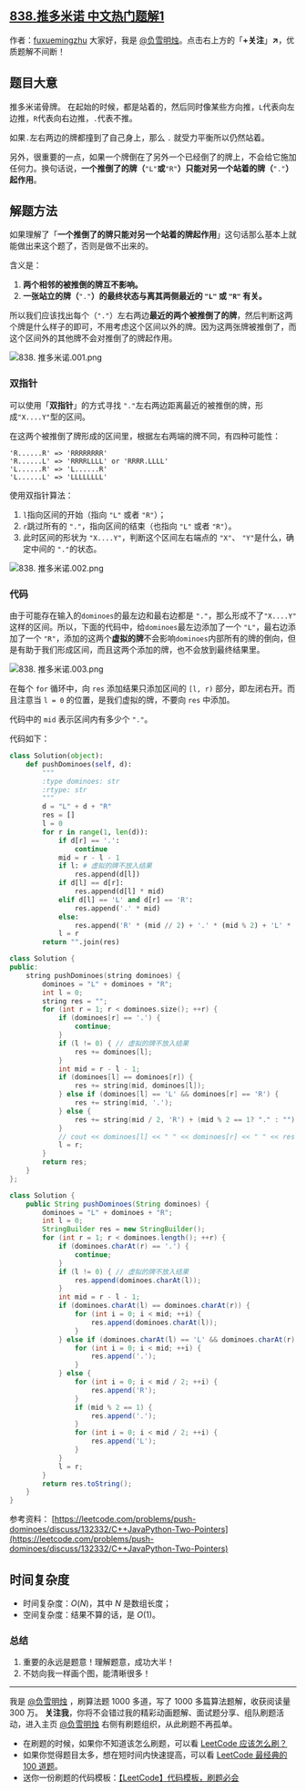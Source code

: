 ## [838.推多米诺 中文热门题解1](https://leetcode.cn/problems/push-dominoes/solutions/100000/fu-xue-ming-zhu-miao-dong-xi-lie-xiang-x-xkts)

作者：[fuxuemingzhu](https://leetcode.cn/u/fuxuemingzhu)
大家好，我是 [@负雪明烛](https://leetcode-cn.com/u/fuxuemingzhu/)。点击右上方的「**+关注**」**↗**，优质题解不间断！

## 题目大意

推多米诺骨牌。
​
在起始的时候，都是站着的，然后同时像某些方向推，`L`代表向左边推，`R`代表向右边推，`.`代表不推。
​

如果`.`左右两边的牌都撞到了自己身上，那么 `.` 就受力平衡所以仍然站着。
​

另外，很重要的一点，如果一个牌倒在了另外一个已经倒了的牌上，不会给它施加任何力。换句话说，**一个推倒了的牌（**`"L"`**或**`"R"`**）只能对另一个站着的牌（**`"."`**）起作用**。

## 解题方法


如果理解了「**一个推倒了的牌只能对另一个站着的牌起作用**」这句话那么基本上就能做出来这个题了，否则是做不出来的。
​

含义是：

1. **两个相邻的被推倒的牌互不影响。**
1. **一张站立的牌（**`"."`**）的最终状态与离其两侧最近的 **`"L"`** 或 **`"R"`** 有关。**



所以我们应该找出每个（`"."`）左右两边**最近的两个被推倒了的牌**，然后判断这两个牌是什么样子的即可，不用考虑这个区间以外的牌。因为这两张牌被推倒了，而这个区间外的其他牌不会对推倒了的牌起作用。

![838. 推多米诺.001.png](https://pic.leetcode-cn.com/1645407132-uQNwgQ-838.%20%E6%8E%A8%E5%A4%9A%E7%B1%B3%E8%AF%BA.001.png)

### 双指针

可以使用「**双指针**」的方式寻找 `"."`左右两边距离最近的被推倒的牌，形成`"X....Y"`型的区间。


在这两个被推倒了牌形成的区间里，根据左右两端的牌不同，有四种可能性：


```
'R......R' => 'RRRRRRRR'
'R......L' => 'RRRRLLLL' or 'RRRR.LLLL'
'L......R' => 'L......R'
'L......L' => 'LLLLLLLL'
```


使用双指针算法：

1. `l`指向区间的开始（指向 `"L"` 或者 `"R"`）；
1. `r`跳过所有的 `"."`，指向区间的结束（也指向 `"L"` 或者 `"R"`）。
1. 此时区间的形状为 `"X....Y"`，判断这个区间左右端点的 `"X"`、 `"Y"`是什么，确定中间的 `"."`的状态。


![838. 推多米诺.002.png](https://pic.leetcode-cn.com/1645407162-iCWgoh-838.%20%E6%8E%A8%E5%A4%9A%E7%B1%B3%E8%AF%BA.002.png)

### 代码


由于可能存在输入的`dominoes`的最左边和最右边都是 `"."`，那么形成不了`"X....Y"` 这样的区间。所以，下面的代码中，给`dominoes`最左边添加了一个 `"L"`，最右边添加了一个 `"R"`，添加的这两个**虚拟的牌**不会影响`dominoes`内部所有的牌的倒向，但是有助于我们形成区间，而且这两个添加的牌，也不会放到最终结果里。

![838. 推多米诺.003.png](https://pic.leetcode-cn.com/1645407172-VWzlZL-838.%20%E6%8E%A8%E5%A4%9A%E7%B1%B3%E8%AF%BA.003.png)


在每个 `for` 循环中，向 `res` 添加结果只添加区间的 `[l, r)` 部分，即左闭右开。而且注意当 `l = 0` 的位置，是我们虚拟的牌，不要向 `res` 中添加。

代码中的 `mid` 表示区间内有多少个 `"."`。

代码如下：

```Python []
class Solution(object):
    def pushDominoes(self, d):
        """
        :type dominoes: str
        :rtype: str
        """
        d = "L" + d + "R"
        res = []
        l = 0
        for r in range(1, len(d)):
            if d[r] == '.':
                continue
            mid = r - l - 1
            if l: # 虚拟的牌不放入结果
                res.append(d[l])
            if d[l] == d[r]:
                res.append(d[l] * mid)
            elif d[l] == 'L' and d[r] == 'R':
                res.append('.' * mid)
            else:
                res.append('R' * (mid // 2) + '.' * (mid % 2) + 'L' * (mid // 2))
            l = r
        return "".join(res)
```
```C++ []
class Solution {
public:
    string pushDominoes(string dominoes) {
        dominoes = "L" + dominoes + "R";
        int l = 0;
        string res = "";
        for (int r = 1; r < dominoes.size(); ++r) {
            if (dominoes[r] == '.') {
                continue;
            }
            if (l != 0) { // 虚拟的牌不放入结果
                res += dominoes[l];
            }
            int mid = r - l - 1;
            if (dominoes[l] == dominoes[r]) {
                res += string(mid, dominoes[l]);
            } else if (dominoes[l] == 'L' && dominoes[r] == 'R') {
                res += string(mid, '.');
            } else {
                res += string(mid / 2, 'R') + (mid % 2 == 1? "." : "") + string(mid / 2, 'L');
            }
            // cout << dominoes[l] << " " << dominoes[r] << " " << res << endl;
            l = r;
        }
        return res;
    }
};
```

```Java []
class Solution {
    public String pushDominoes(String dominoes) {
        dominoes = "L" + dominoes + "R";
        int l = 0;
        StringBuilder res = new StringBuilder();
        for (int r = 1; r < dominoes.length(); ++r) {
            if (dominoes.charAt(r) == '.') {
                continue;
            }
            if (l != 0) { // 虚拟的牌不放入结果
                res.append(dominoes.charAt(l));
            }
            int mid = r - l - 1;
            if (dominoes.charAt(l) == dominoes.charAt(r)) {
                for (int i = 0; i < mid; ++i) {
                    res.append(dominoes.charAt(l));
                }
            } else if (dominoes.charAt(l) == 'L' && dominoes.charAt(r) == 'R') {
                for (int i = 0; i < mid; ++i) {
                    res.append('.');
                }
            } else {
                for (int i = 0; i < mid / 2; ++i) {
                    res.append('R');
                }
                if (mid % 2 == 1) {
                    res.append('.');
                }
                for (int i = 0; i < mid / 2; ++i) {
                    res.append('L');
                }
            }
            l = r;
        }
        return res.toString();
    }
}
```




参考资料：
[https://leetcode.com/problems/push-dominoes/discuss/132332/C++JavaPython-Two-Pointers](https://leetcode.com/problems/push-dominoes/discuss/132332/C++JavaPython-Two-Pointers)

## 时间复杂度




- 时间复杂度：$O(N)$，其中 $N$ 是数组长度；
- 空间复杂度：结果不算的话，是 $O(1)$。



### 总结

1. 重要的永远是题意！理解题意，成功大半！
1. 不妨向我一样画个图，能清晰很多！




---

我是 [@负雪明烛](https://leetcode-cn.com/u/fuxuemingzhu/) ，刷算法题 1000 多道，写了 1000 多篇算法题解，收获阅读量 300 万。
**关注我**，你将不会错过我的精彩动画题解、面试题分享、组队刷题活动，进入主页 [@负雪明烛](https://leetcode-cn.com/u/fuxuemingzhu/) 右侧有刷题组织，从此刷题不再孤单。

- 在刷题的时候，如果你不知道该怎么刷题，可以看 [LeetCode 应该怎么刷？](https://mp.weixin.qq.com/s/viDYrSlF5INEhVWiJhM2EQ)
- 如果你觉得题目太多，想在短时间内快速提高，可以看 [LeetCode 最经典的 100 道题](https://mp.weixin.qq.com/s/e51CEkEP6Wz850JYbgz8dw)。
- 送你一份刷题的代码模板：[【LeetCode】代码模板，刷题必会](https://blog.csdn.net/fuxuemingzhu/article/details/101900729)



